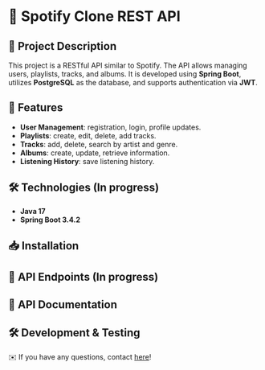 # 🎵 Spotify Clone REST API

## 📌 Project Description
This project is a RESTful API similar to Spotify. The API allows managing users, playlists, tracks, and albums. It is developed using **Spring Boot**, utilizes **PostgreSQL** as the database, and supports authentication via **JWT**.

## 🚀 Features
- **User Management**: registration, login, profile updates.
- **Playlists**: create, edit, delete, add tracks.
- **Tracks**: add, delete, search by artist and genre.
- **Albums**: create, update, retrieve information.
- **Listening History**: save listening history.

## 🛠️ Technologies (In progress)
- **Java 17**
- **Spring Boot 3.4.2**

## 📥 Installation

## 📌 API Endpoints (In progress)

## 📖 API Documentation

## 🛠 Development & Testing

✉️ If you have any questions, contact [here](mailto:konstantinfedenkov@gmail.com)!
